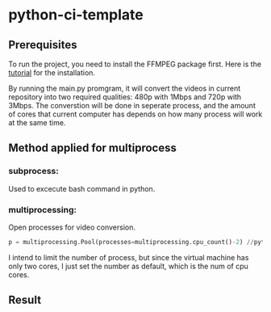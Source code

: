 # python-ci-template
## Prerequisites
To run the project, you need to install the FFMPEG package first. Here is the [tutorial](https://www.wikihow.com/Install-FFmpeg-on-Windows) for the installation.


By running the main.py promgram, it will convert the videos in current repository into two required qualities: 480p with 1Mbps and 720p with 3Mbps. The converstion will be done in seperate process, and the amount of cores that current computer has depends on how many process will work at the same time.
## Method applied for multiprocess
### subprocess:
Used to excecute bash command in python.
### multiprocessing:
Open processes for video conversion.
```python
p = multiprocessing.Pool(processes=multiprocessing.cpu_count()-2) //python
```
I intend to limit the number of process, but since the virtual machine has only two cores, I just set the number as default, which is the num of cpu cores.
## Result  
